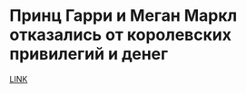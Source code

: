 # Принц Гарри и Меган Маркл отказались от королевских привилегий и денег



[LINK](https://varlamov.ru/3744895.html)